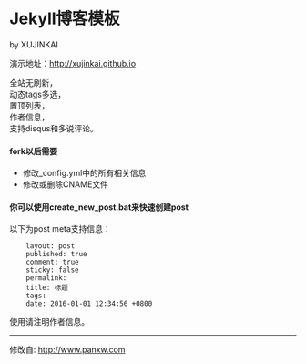 Jekyll博客模板
==============================

by XUJINKAI

演示地址：http://xujinkai.github.io

全站无刷新，  
动态tags多选，  
置顶列表，  
作者信息，  
支持disqus和多说评论。  

#### fork以后需要
- 修改_config.yml中的所有相关信息  
- 修改或删除CNAME文件  


#### 你可以使用create_new_post.bat来快速创建post


以下为post meta支持信息：  

		layout: post
		published: true
		comment: true
		sticky: false
		permalink: 
		title: 标题
		tags: 
		date: 2016-01-01 12:34:56 +0800


使用请注明作者信息。


-------------------------------

修改自: http://www.panxw.com

